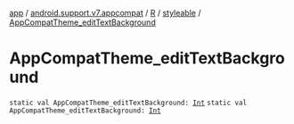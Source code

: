 [app](../../../index.md) / [android.support.v7.appcompat](../../index.md) / [R](../index.md) / [styleable](index.md) / [AppCompatTheme_editTextBackground](./-app-compat-theme_edit-text-background.md)

# AppCompatTheme_editTextBackground

`static val AppCompatTheme_editTextBackground: `[`Int`](https://kotlinlang.org/api/latest/jvm/stdlib/kotlin/-int/index.html)
`static val AppCompatTheme_editTextBackground: `[`Int`](https://kotlinlang.org/api/latest/jvm/stdlib/kotlin/-int/index.html)